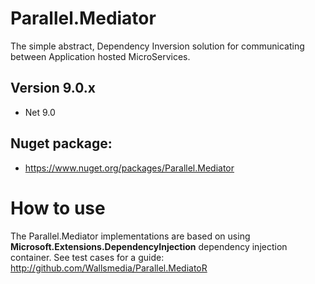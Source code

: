 # Parallel.Mediator

The simple abstract, Dependency Inversion solution for communicating between 
Application hosted MicroServices.

## Version 9.0.x
 - Net 9.0

## Nuget package:


- https://www.nuget.org/packages/Parallel.Mediator


# How to use

The Parallel.Mediator implementations are based on using **Microsoft.Extensions.DependencyInjection**
dependency injection container.
See test cases for a guide: http://github.com/Wallsmedia/Parallel.MediatoR



